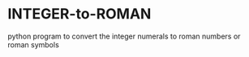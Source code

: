 # INTEGER-to-ROMAN
python program to convert the integer numerals to roman numbers or roman symbols
